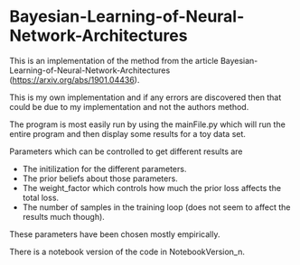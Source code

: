 # Bayesian-Learning-of-Neural-Network-Architectures

This is an implementation of the method from the article Bayesian-Learning-of-Neural-Network-Architectures (https://arxiv.org/abs/1901.04436).


This is my own implementation and if any errors are discovered then that could be due to my implementation and not the authors method.

The program is most easily run by using the mainFile.py which will run the entire program and then display some results for a toy data set. 

Parameters which can be controlled to get different results are

- The initilization for the different parameters.
- The prior beliefs about those parameters.
- The weight_factor which controls how much the prior loss affects the total loss.
- The number of samples in the training loop (does not seem to affect the results much though).

These parameters have been chosen mostly empirically.

There is a notebook version of the code in NotebookVersion_n.
